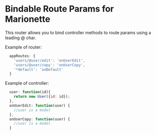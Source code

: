 # Bindable Route Params for Marionette

This router allows you to bind controller methods to route params using a leading @ char.

Example of router:
```javascript
  appRoutes: {
    'users/@user/edit': 'onUserEdit',
    'users/@user/copy': 'onUserCopy',
    '*default': 'onDefault'
  }
```

Example of controller:
```javascript
  user: function(id){
    return new User({id: id});
  },
  onUserEdit: function(user) {
    //user is a model
  },
  onUserCopy: function(user) {
    //user is a model
  }
```
